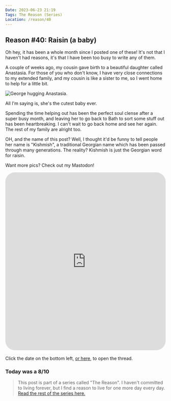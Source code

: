 ```yaml
---
Date: 2023-06-23 21:19
Tags: The Reason (Series)
Location: /reason/40
---
```


## Reason #40: Raisin (a baby)

Oh hey, it has been a whole month since I posted one of these! It's not that I haven't had reasons, it's that I have been too busy to write any of them.

A couple of weeks ago, my cousin gave birth to a beautiful daughter called Anastasia. For those of you who don't know, I have very close connections to my extended family, and my cousin is like a sister to me, so I went home to help for a little bit.

![George hugging Anastasia.](https://raw.githubusercontent.com/george-probably/chachanidze.com/main/Images/Raisin%20a%20Baby.webp)<div class="caption">All I'm saying is, she's the cutest baby ever.</div>

Spending the time helping out has been the perfect soul clense after a super busy month, and leaving her to go back to Bath to sort some stuff out has been heartbreaking. I can't wait to go back home and see her again. The rest of my family are alright too.

OH, and the name of this post? Well, I thought it'd be funny to tell people her name is "Kishmish", a traditional Georgian name which has been passed through many generations. The reality? Kishmish is just the Georgian word for raisin.

Want more pics? Check out my Mastodon!
<iframe src="https://social.lol/@georgeprobably/110499671504725535/embed" class="mastodon-embed" style="border: 5px solid var(--articleBorder);border-radius: 30px;overflow: hidden;" allowfullscreen="allowfullscreen" scrolling="no" height="560px" width="100%"></iframe>
</br></br><div class="caption">Click the date on the bottom left, <a href="https://social.lol/@georgeprobably/110499671504725535" target="_blank"> or here</a>, to open the thread.</div>

### Today was a 8/10

>This post is part of a series called "The Reason". I haven't committed to living forever, but I find a reason to live for one more day every day. [Read the rest of the series here.](/reason/)